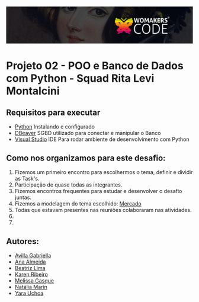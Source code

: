 ![unnamed](logo.jpg)

# Projeto 02 - POO e Banco de Dados com Python - Squad Rita Levi Montalcini

## Requisitos para executar

-   [Python](https://www.python.org/downloads/) Instalando e configurado
-   [DBeaver](https://dbeaver.io/) SGBD utilizado para conectar e manipular o Banco
-   [Visual Studio](https://code.visualstudio.com/download) IDE Para rodar ambiente de desenvolvimento com Python
   

  
## Como nos organizamos para este desafio:

1. Fizemos um primeiro encontro para escolhermos o tema, definir e dividir as Task's.
2. Participação de quase todas as integrantes.
3. Fizemos encontros frequentes para estudar e desenvolver o desafio juntas.
4. Fizemos a modelagem do tema escolhido: [Mercado](modelagem.md)
5. Todas que estavam presentes nas reuniões colaboraram nas atividades.
6. 
7. 
   
## Autores:

-    [Avilla Gabriella](https://github.com/avillagabriella)
-    [Ana Almeida](https://github.com/Ana-Almeida110)
-    [Beatriz Lima](https://github.com/beadlim)
-    [Karen Ribeiro](https://github.com/karenribeiro7)
-    [Melissa Gasque](https://github.com/MelissaGasque)
-    [Natália Marin](https://github.com/NaHaze)
-    [Yara Uchoa](https://github.com/YaraDanieleUchoa)


